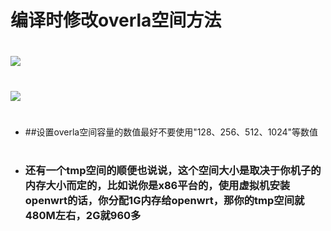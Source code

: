# 编译时修改overla空间方法
#
# <img src="https://github.com/danshui-git/shuoming/blob/master/doc/ov1.png" />
# <img src="https://github.com/danshui-git/shuoming/blob/master/doc/ov2.png" />
#
- ##设置overla空间容量的数值最好不要使用"128、256、512、1024"等数值
#
#
- ### 还有一个tmp空间的顺便也说说，这个空间大小是取决于你机子的内存大小而定的，比如说你是x86平台的，使用虚拟机安装openwrt的话，你分配1G内存给openwrt，那你的tmp空间就480M左右，2G就960多
